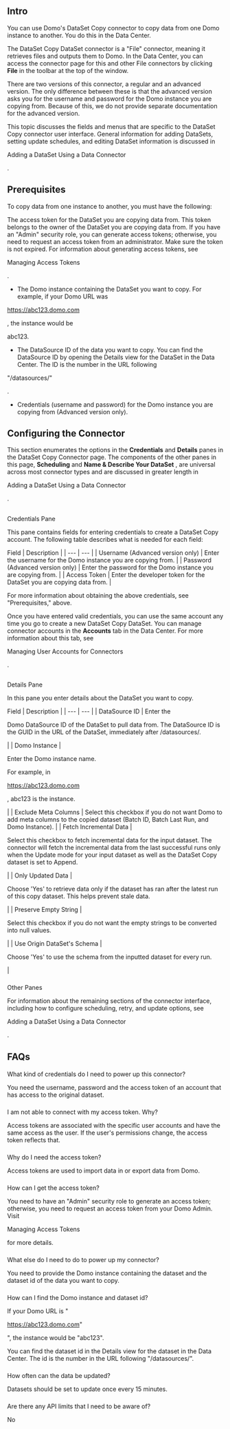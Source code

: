

Intro
-------

You can use Domo's DataSet Copy connector to copy data from one Domo instance to another. You do this in the Data Center.


 The DataSet Copy DataSet connector is a "File" connector, meaning it retrieves files and outputs them to Domo. In the Data Center, you can access the connector page for this and other File connectors by clicking
 **File**
 in the toolbar at the top of the window.


 There are two versions of this connector, a regular and an advanced version. The only difference between these is that the advanced version asks you for the username and password for the Domo instance you are copying from. Because of this, we do not provide separate documentation for the advanced version.


 This topic discusses the fields and menus that are specific to the DataSet Copy connector user interface. General information for adding DataSets, setting update schedules, and editing DataSet information is discussed in

Adding a DataSet Using a Data Connector

.


 Prerequisites
---------------

To copy data from one instance to another, you must have the following:

 The access token for the DataSet you are copying data from. This token belongs to the owner of the DataSet you are copying data from. If you have an "Admin" security role, you can generate access tokens; otherwise, you need to request an access token from an administrator. Make sure the token is not expired. For information about generating access tokens, see

Managing Access Tokens

.
* The Domo instance containing the DataSet you want to copy. For example, if your Domo URL was

https://abc123.domo.com

, the instance would be

abc123.
* The DataSource ID of the data you want to copy. You can find the DataSource ID by opening the Details view for the DataSet in the Data Center. The ID is the number in the URL following

"/datasources/"

.
* Credentials (username and password) for the Domo instance you are copying from (Advanced version only).

Configuring the Connector
---------------------------

This section enumerates the options in the
 **Credentials**
 and
 **Details**
 panes in the DataSet Copy Connector page. The components of the other panes in this page,
 **Scheduling**
 and
 **Name & Describe Your DataSet**
 , are universal across most connector types and are discussed in greater length in

Adding a DataSet Using a Data Connector

.

##
 Credentials Pane

This pane contains fields for entering credentials to create a DataSet Copy account. The following table describes what is needed for each field:


 Field
  |
 Description
  |
| --- | --- |
|
 Username (Advanced version only)
  |
 Enter the username for the Domo instance you are copying from.
  |
|
 Password (Advanced version only)
  |
 Enter the password for the Domo instance you are copying from.
  |
|
 Access Token
  |
 Enter the developer token for the DataSet you are copying data from.
  |

For more information about obtaining the above credentials, see "Prerequisites," above.


 Once you have entered valid credentials, you can use the same account any time you go to create a new DataSet Copy DataSet. You can manage connector accounts in the
 **Accounts**
 tab in the Data Center. For more information about this tab, see

Managing User Accounts for Connectors

.

##
 Details Pane

In this pane you enter details about the DataSet you want to copy.


 Field
  |
 Description
  |
| --- | --- |
|
 DataSource ID
  |
 Enter the

Domo DataSource ID of the DataSet to pull data from. The DataSource ID is the GUID in the URL of the DataSet, immediately after /datasources/.

|
|
 Domo Instance
  |

Enter the Domo instance name.


 For example, in

https://abc123.domo.com

, abc123 is the instance.

|
|
 Exclude Meta Columns
  |
 Select this checkbox if you do not want Domo to add meta columns to the copied dataset (Batch ID, Batch Last Run, and Domo Instance).
  |
|
 Fetch Incremental Data
  |

Select this checkbox to fetch incremental data for the input dataset. The connector will fetch the incremental data from the last successful runs only when the Update mode for your input dataset as well as the DataSet Copy dataset is set to Append.

|
|
 Only Updated Data
  |

Choose 'Yes' to retrieve data only if the dataset has ran after the latest run of this copy dataset. This helps prevent stale data.

|
|
 Preserve Empty String
  |

Select this checkbox if you do not want the empty strings to be converted into null values.

|
|
 Use Origin DataSet's Schema
  |

Choose 'Yes' to use the schema from the inputted dataset for every run.

|


###
 Other Panes

For information about the remaining sections of the connector interface, including how to configure scheduling, retry, and update options, see

Adding a DataSet Using a Data Connector

.


 FAQs
------


####
 What kind of credentials do I need to power up this connector?

You need the username, password and the access token of an account that has access to the original dataset.

###
 I am not able to connect with my access token. Why?

Access tokens are associated with the specific user accounts and have the same access as the user. If the user's permissions change, the access token reflects that.

###
 Why do I need the access token?

Access tokens are used to import data in or export data from Domo.

###
 How can I get the access token?

You need to have an "Admin" security role to generate an access token; otherwise, you need to request an access token from your Domo Admin. Visit

Managing Access Tokens

for more details.

###
 What else do I need to do to power up my connector?

You need to provide the Domo instance containing the dataset and the dataset id of the data you want to copy.

###
 How can I find the Domo instance and dataset id?

If your Domo URL is "

https://abc123.domo.com"

", the instance would be "abc123".


 You can find the dataset id in the Details view for the dataset in the Data Center. The id is the number in the URL following "/datasources/".

###
 How often can the data be updated?

Datasets should be set to update once every 15 minutes.

###
 Are there any API limits that I need to be aware of?

No

